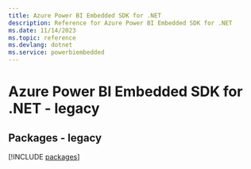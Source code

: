 ```yaml
---
title: Azure Power BI Embedded SDK for .NET
description: Reference for Azure Power BI Embedded SDK for .NET
ms.date: 11/14/2023
ms.topic: reference
ms.devlang: dotnet
ms.service: powerbiembedded
---
```

# Azure Power BI Embedded SDK for .NET - legacy
## Packages - legacy
[!INCLUDE [packages](power-bi-embedded-index.md)]
